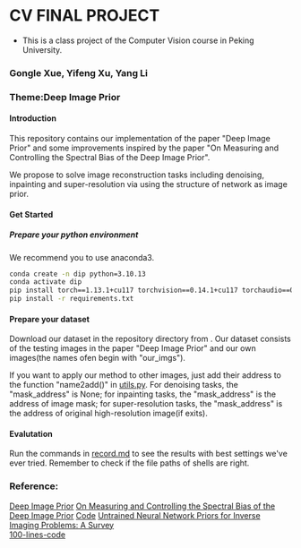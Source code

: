 # CV FINAL PROJECT  
* This is a class project of the Computer Vision course in Peking University.
### Gongle Xue, Yifeng Xu, Yang Li  
### Theme:Deep Image Prior
#### Introduction
This repository contains our implementation of the paper "Deep Image Prior" and some improvements inspired by the paper "On Measuring and Controlling the Spectral Bias of the Deep Image Prior". 

We propose to solve image reconstruction tasks including denoising, inpainting and super-resolution via using the structure of network as image prior.

#### Get Started
##### Prepare your python environment
We recommend you to use anaconda3.
```bash
conda create -n dip python=3.10.13
conda activate dip
pip install torch==1.13.1+cu117 torchvision==0.14.1+cu117 torchaudio==0.13.1 --extra-index-url https://download.pytorch.org/whl/cu117
pip install -r requirements.txt
```

#### Prepare your dataset
Download our dataset in the repository directory from [](). Our dataset consists of the testing images in the paper "Deep Image Prior" and our own images(the names ofen begin with "our_imgs"). 

If you want to apply our method to other images, just add their address to the function "name2add()" in [utils.py](utils.py). For denoising tasks, the "mask_address" is None; for inpainting tasks, the "mask_address" is the address of image mask; for super-resolution tasks, the "mask_address" is the address of original high-resolution image(if exits).

#### Evalutation
Run the commands in [record.md](record.md) to see the results with best settings we've ever tried. Remember to check if the file paths of shells are right.

### Reference:
[Deep Image Prior](https://arxiv.org/pdf/1711.10925.pdf) 
[On Measuring and Controlling the Spectral Bias of the Deep Image Prior](https://arxiv.org/abs/2107.01125)
[Code](https://github.com/DmitryUlyanov/deep-image-prior) 
[Untrained Neural Network Priors for Inverse Imaging Problems: A Survey](https://ieeexplore.ieee.org/stamp/stamp.jsp?tp=&arnumber=9878048)  
[100-lines-code](https://github.com/MaximeVandegar/Papers-in-100-Lines-of-Code)  